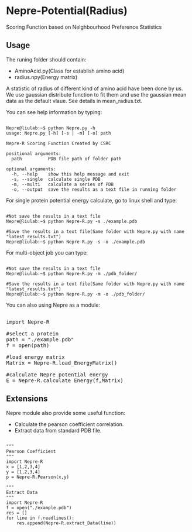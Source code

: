 # Nepre-Potential(Radius)
Scoring Function based on Neighbourhood Preference Statistics  

Usage
----------
The runing folder should contain:
* AminoAcid.py(Class for establish amino acid)
* radius.npy(Energy matrix)

A statistic of radius of different kind of amino acid have been done by us. We use gaussian distribute function to 
fit them and use the gaussian mean data as the default vlaue. See details in mean_radius.txt.

You can see help information by typing:
<pre><code>
Nepre@liulab:~$ python Nepre.py -h
usage: Nepre.py [-h] [-s | -m] [-o] path

Nepre-R Scoring Function Created by CSRC

positional arguments:
  path          PDB file path of folder path

optional arguments:
  -h, --help    show this help message and exit
  -s, --single  calculate single PDB
  -m, --multi   calculate a series of PDB
  -o, --output  save the results as a text file in running folder
</code></pre>

For single protein potential energy calculate, go to linux shell and type:
<pre><code>
#Not save the results in a text file
Nepre@liulab:~$ python Nepre-R.py -s ./example.pdb

#Save the results in a text file(Same folder with Nepre.py with name "latest_results.txt")
Nepre@liulab:~$ python Nepre-R.py -s -o ./example.pdb
</code></pre>

For multi-object job you can type:
<pre><code>
#Not save the results in a text file
Nepre@liulab:~$ python Nepre-R.py -m ./pdb_folder/

#Save the results in a text file(Same folder with Nepre.py with name "latest_results.txt")
Nepre@liulab:~$ python Nepre-R.py -m -o ./pdb_folder/
</code></pre>

You can also using Nepre as a module:

<pre></code>
import Nepre-R

#select a protein
path = "./example.pdb"
f = open(path)

#load energy matrix
Matrix = Nepre-R.load_EnergyMatrix()

#calculate Nepre potential energy
E = Nepre-R.calculate_Energy(f,Matrix)
</code></pre>

Extensions
----------
Nepre module also provide some useful function:
* Calculate the pearson coefficient correlation.
* Extract data from standard PDB file.
<pre><code>
"""
Pearson Coefficient
"""
import Nepre-R
x = [1,2,3,4]
y = [1,2,3,4]
p = Nepre-R.Pearson(x,y)

"""
Extract Data
"""
import Nepre-R
f = open("./example.pdb")
res = []
for line in f.readlines():
    res.append(Nepre-R.extract_Data(line))
</code></pre>
